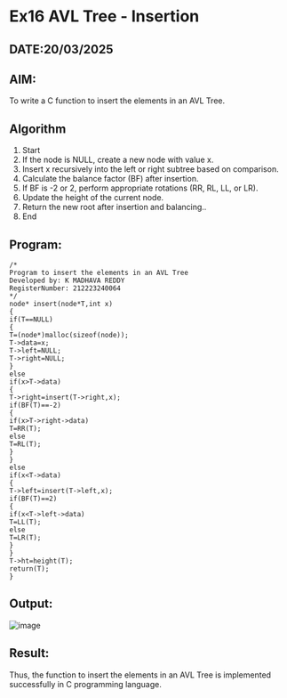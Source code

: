 # Ex16 AVL Tree - Insertion
## DATE:20/03/2025
## AIM:
To write a C function to insert the elements in an AVL Tree.

## Algorithm
1. Start
2. If the node is NULL, create a new node with value x.
3. Insert x recursively into the left or right subtree based on comparison.
4. Calculate the balance factor (BF) after insertion.
5. If BF is -2 or 2, perform appropriate rotations (RR, RL, LL, or LR).
6. Update the height of the current node.
7. Return the new root after insertion and balancing..
8. End
  

## Program:
```
/*
Program to insert the elements in an AVL Tree
Developed by: K MADHAVA REDDY
RegisterNumber: 212223240064
*/
node* insert(node*T,int x)
{
if(T==NULL)
{
T=(node*)malloc(sizeof(node));
T->data=x;
T->left=NULL;
T->right=NULL;
}
else
if(x>T->data)
{
T->right=insert(T->right,x);
if(BF(T)==-2)
{
if(x>T->right->data)
T=RR(T);
else
T=RL(T);
}
}
else
if(x<T->data)
{
T->left=insert(T->left,x);
if(BF(T)==2)
{
if(x<T->left->data)
T=LL(T);
else
T=LR(T);
}
}
T->ht=height(T);
return(T);
}
```

## Output:
![image](https://github.com/user-attachments/assets/35f7dc7d-c765-42ab-82b3-af87c9323c8a)



## Result:
Thus, the function to insert the elements in an AVL Tree is implemented successfully in C programming language.
